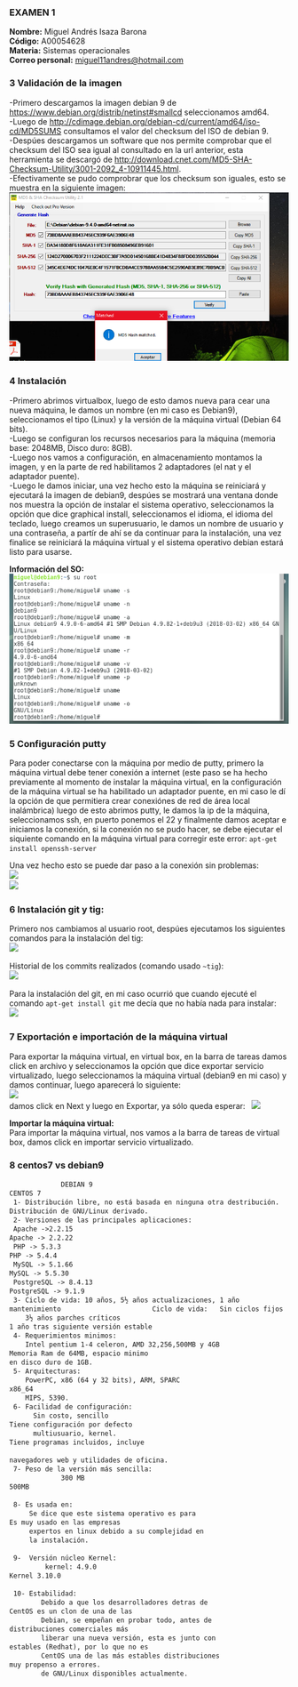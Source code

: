 ### EXAMEN 1  
**Nombre:** Miguel Andrés Isaza Barona  
**Código:** A00054628  
**Materia:** Sistemas operacionales  
**Correo personal:** miguel11andres@hotmail.com  

### 3 Validación de la imagen  
-Primero descargamos la imagen debian 9 de https://www.debian.org/distrib/netinst#smallcd seleccionamos amd64.  
-Luego de http://cdimage.debian.org/debian-cd/current/amd64/iso-cd/MD5SUMS consultamos el valor del checksum del ISO de debian 9.  
-Despúes descargamos un software que nos permite comprobar que el checksum del ISO sea igual al consultado en la url anterior, esta herramienta se descargó de http://download.cnet.com/MD5-SHA-Checksum-Utility/3001-2092_4-10911445.html.  
-Efectivamente se pudo comprobrar que los checksum son iguales, esto se muestra en la siguiente imagen:
                                              ![](Imagenes/ChecksumVerificacion.png)

### 4 Instalación  
-Primero abrimos virtualbox, luego de esto damos nueva para cear una nueva máquina, le damos un nombre (en mi caso es Debian9),
seleccionamos el tipo (Linux) y la versión de la máquina virtual (Debian 64 bits).  
-Luego se configuran los recursos necesarios para la máquina (memoria base: 2048MB, Disco duro: 8GB).  
-Luego nos vamos a configuración, en almacenamiento montamos la imagen, y en la parte de red habilitamos 2 adaptadores (el nat
y el adaptador puente).  
-Luego le damos iniciar, una vez hecho esto la máquina se reiniciará y ejecutará la imagen de debian9, despúes se mostrará una ventana donde nos muestra la opción de instalar el sistema operativo, seleccionamos la opción que dice graphical install, seleccionamos el idioma, el idioma del teclado, luego creamos un superusuario, le damos un nombre de usuario y una contraseña, a partír de ahí se da continuar para la instalación, una vez finalice se reiniciará la máquina virtual y el sistema operativo debian estará listo para usarse.  

**Información del SO:**  
                                   ![](Imagenes/Información_Máquina.png)  

### 5 Configuración putty
Para poder conectarse con la máquina por medio de putty, primero la máquina virtual debe tener conexión a internet (este paso se ha hecho previamente al momento de instalar la máquina virtual, en la configuración de la máquina virtual se ha habilitado un adaptador puente, en mi caso le dí la opción de que permitiera crear conexiónes de red de área local inalámbrica) luego de esto abrimos putty, le damos la ip de la máquina, seleccionamos ssh, en puerto ponemos el 22 y finalmente damos aceptar e iniciamos la conexión, si la conexión no se pudo hacer, se debe ejecutar el siquiente comando en la máquina virtual para corregir este error:
```apt-get install openssh-server```  

Una vez hecho esto se puede dar paso a la conexión sin problemas:  
![](Imagenes/Configuración%20putty.png)  
![](Imagenes/Putty.png)  

### 6 Instalación git y tig:
Primero nos cambiamos al usuario root, despúes ejecutamos los siguientes comandos para la instalación del tig:  
![](Imagenes/Instalación%20tig.png)  

Historial de los commits realizados (comando usado ```~tig```):  
![](Imagenes/tig%20commits.png)  

Para la instalación del git, en mi caso ocurrió que cuando ejecuté el comando ```apt-get install git``` me decía que no había nada para instalar:  
![](Imagenes/Instalación%20git.png)  

### 7 Exportación e importación de la máquina virtual  

Para exportar la máquina virtual, en virtual box, en la barra de tareas damos click en archivo y seleccionamos la opción que dice exportar servicio virtualizado, luego seleccionamos la máquina virtual (debian9 en mi caso) y damos continuar, luego aparecerá lo siguiente:  
![](Imagenes/Exportar%20Máquina.png)  
damos click en Next y luego en Exportar, ya sólo queda esperar:  
![](Imagenes/Exportación%20Máquina.png)  

**Importar la máquina virtual:**  
Para importar la máquina virtual, nos vamos a la barra de tareas de virtual box, damos click en importar servicio virtualizado.  

### 8 centos7 vs debian9
                 DEBIAN 9                                                                                     CENTOS 7  
     1- Distribución libre, no está basada en ninguna otra destribución.                          Distribución de GNU/Linux derivado.
     2- Versiones de las principales aplicaciones: 
     Apache ->2.2.15                                                                                      Apache -> 2.2.22  
     PHP -> 5.3.3                                                                                         PHP -> 5.4.4  
     MySQL -> 5.1.66                                                                                      MySQL -> 5.5.30  
     PostgreSQL -> 8.4.13                                                                                 PostgreSQL -> 9.1.9  
     3- Ciclo de vida: 10 años, 5½ años actualizaciones, 1 año mantenimiento                       Ciclo de vida: 	Sin ciclos fijos  
        3½ años parches críticos                                                                   1 año tras siguiente versión estable  
     4- Requerimientos minimos: 
        Intel pentium 1-4 celeron, AMD 32,256,500MB y 4GB                                          Memoria Ram de 64MB, espacio minimo                                                                                                      en disco duro de 1GB.  
     5- Arquitecturas:
        PowerPC, x86 (64 y 32 bits), ARM, SPARC                                                               x86_64
        MIPS, 5390.
     6- Facilidad de configuración:
          Sin costo, sencillo                                                                   Tiene configuración por defecto
          multiusuario, kernel.                                                                 Tiene programas incluidos, incluye
                                                                                                navegadores web y utilidades de oficina.
     7- Peso de la versión más sencilla:
                 300 MB                                                                                         500MB
                 
     8- Es usada en:
         Se dice que este sistema operativo es para                                               Es muy usado en las empresas
         expertos en linux debido a su complejidad en                                             
         la instalación.
       
     9-  Versión núcleo Kernel:
             kernel: 4.9.0                                                                                   Kernel 3.10.0  
             
     10- Estabilidad:
            Debido a que los desarrolladores detras de                                             CentOS es un clon de una de las
            Debian, se empeñan en probar todo, antes de                                            distribuciones comerciales más
            liberar una nueva versión, esta es junto con                                           estables (Redhat), por lo que no es   
            CentOS una de las más estables distribuciones                                          muy propenso a errores.
            de GNU/Linux disponibles actualmente.  
